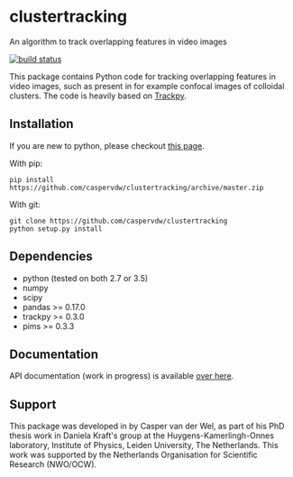clustertracking
===============
An algorithm to track overlapping features in video images

[![build status](https://travis-ci.org/caspervdw/clustertracking.png?branch=master)](https://travis-ci.org/caspervdw/clustertracking)

This package contains Python code for tracking overlapping features in video images,
such as present in for example confocal images of colloidal clusters. The code
is heavily based on [Trackpy](http://github.com/soft-matter/trackpy).

Installation
------------
If you are new to python, please checkout [this page](https://github.com/soft-matter/trackpy/wiki/Guide-to-Installing-Python-and-Python-Packages).

With pip:

```
pip install https://github.com/caspervdw/clustertracking/archive/master.zip
```

With git:

```
git clone https://github.com/caspervdw/clustertracking
python setup.py install
```

Dependencies
------------
- python (tested on both 2.7 or 3.5)
- numpy
- scipy
- pandas >= 0.17.0
- trackpy >= 0.3.0
- pims >= 0.3.3

Documentation
-------------
API documentation (work in progress) is available [over here](https://caspervdw.github.io/clustertracking/).


Support
-------
This package was developed in by Casper van der Wel, as part of his
PhD thesis work in Daniela Kraft's group at the Huygens-Kamerlingh-Onnes laboratory,
Institute of Physics, Leiden University, The Netherlands. This work was
supported by the Netherlands Organisation for Scientific Research (NWO/OCW).
